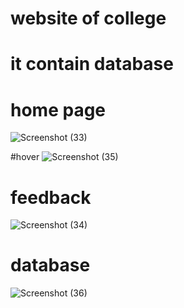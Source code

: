 # website of college
# it contain database

# home page
![Screenshot (33)](https://user-images.githubusercontent.com/101619527/218147106-5fbce646-9680-412d-815f-e4efda6ba7d0.png)


#hover
![Screenshot (35)](https://user-images.githubusercontent.com/101619527/218149334-beeac44a-b3a4-4a58-9a1f-c6c566ec10d8.png)

# feedback
![Screenshot (34)](https://user-images.githubusercontent.com/101619527/218149990-34b9ac2a-0aaf-46e9-97dc-6ed3789709c4.png)

# database
![Screenshot (36)](https://user-images.githubusercontent.com/101619527/218150930-34d11083-9a04-4e7e-ae24-29f929bfb08d.png)

